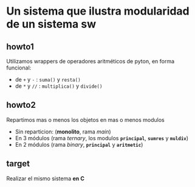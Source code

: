# Un sistema que ilustra modularidad de un sistema sw

## howto1

Utilizamos wrappers de operadores aritméticos de pyton, en forma funcional:

- de `+` y `-` : `suma()` y `resta()` 
- de `*` y `//` : `multiplica()` y `divide()` 

## howto2

Repartimos mas o menos los objetos en mas o menos modulos

- Sin reparticion: (**monolito**, rama _main_)
- En 3 módulos (rama _ternary_, los modulos **`principal`**, **`sumres`** y **`muldiv`**)
- En 2 módulos (rama _binary_, **`principal`** y **`aritmetic`**)  
  
## target

Realizar el mismo sistema **en C** 
